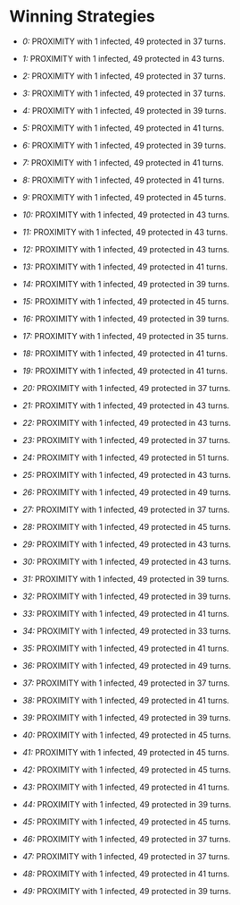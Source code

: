# Winning Strategies

* _0:_ PROXIMITY with 1 infected, 49 protected in 37 turns.


* _1:_ PROXIMITY with 1 infected, 49 protected in 43 turns.


* _2:_ PROXIMITY with 1 infected, 49 protected in 37 turns.


* _3:_ PROXIMITY with 1 infected, 49 protected in 37 turns.


* _4:_ PROXIMITY with 1 infected, 49 protected in 39 turns.


* _5:_ PROXIMITY with 1 infected, 49 protected in 41 turns.


* _6:_ PROXIMITY with 1 infected, 49 protected in 39 turns.


* _7:_ PROXIMITY with 1 infected, 49 protected in 41 turns.


* _8:_ PROXIMITY with 1 infected, 49 protected in 41 turns.


* _9:_ PROXIMITY with 1 infected, 49 protected in 45 turns.


* _10:_ PROXIMITY with 1 infected, 49 protected in 43 turns.


* _11:_ PROXIMITY with 1 infected, 49 protected in 43 turns.


* _12:_ PROXIMITY with 1 infected, 49 protected in 43 turns.


* _13:_ PROXIMITY with 1 infected, 49 protected in 41 turns.


* _14:_ PROXIMITY with 1 infected, 49 protected in 39 turns.


* _15:_ PROXIMITY with 1 infected, 49 protected in 45 turns.


* _16:_ PROXIMITY with 1 infected, 49 protected in 39 turns.


* _17:_ PROXIMITY with 1 infected, 49 protected in 35 turns.


* _18:_ PROXIMITY with 1 infected, 49 protected in 41 turns.


* _19:_ PROXIMITY with 1 infected, 49 protected in 41 turns.


* _20:_ PROXIMITY with 1 infected, 49 protected in 37 turns.


* _21:_ PROXIMITY with 1 infected, 49 protected in 43 turns.


* _22:_ PROXIMITY with 1 infected, 49 protected in 43 turns.


* _23:_ PROXIMITY with 1 infected, 49 protected in 37 turns.


* _24:_ PROXIMITY with 1 infected, 49 protected in 51 turns.


* _25:_ PROXIMITY with 1 infected, 49 protected in 43 turns.


* _26:_ PROXIMITY with 1 infected, 49 protected in 49 turns.


* _27:_ PROXIMITY with 1 infected, 49 protected in 37 turns.


* _28:_ PROXIMITY with 1 infected, 49 protected in 45 turns.


* _29:_ PROXIMITY with 1 infected, 49 protected in 43 turns.


* _30:_ PROXIMITY with 1 infected, 49 protected in 43 turns.


* _31:_ PROXIMITY with 1 infected, 49 protected in 39 turns.


* _32:_ PROXIMITY with 1 infected, 49 protected in 39 turns.


* _33:_ PROXIMITY with 1 infected, 49 protected in 41 turns.


* _34:_ PROXIMITY with 1 infected, 49 protected in 33 turns.


* _35:_ PROXIMITY with 1 infected, 49 protected in 41 turns.


* _36:_ PROXIMITY with 1 infected, 49 protected in 49 turns.


* _37:_ PROXIMITY with 1 infected, 49 protected in 37 turns.


* _38:_ PROXIMITY with 1 infected, 49 protected in 41 turns.


* _39:_ PROXIMITY with 1 infected, 49 protected in 39 turns.


* _40:_ PROXIMITY with 1 infected, 49 protected in 45 turns.


* _41:_ PROXIMITY with 1 infected, 49 protected in 45 turns.


* _42:_ PROXIMITY with 1 infected, 49 protected in 45 turns.


* _43:_ PROXIMITY with 1 infected, 49 protected in 41 turns.


* _44:_ PROXIMITY with 1 infected, 49 protected in 39 turns.


* _45:_ PROXIMITY with 1 infected, 49 protected in 45 turns.


* _46:_ PROXIMITY with 1 infected, 49 protected in 37 turns.


* _47:_ PROXIMITY with 1 infected, 49 protected in 37 turns.


* _48:_ PROXIMITY with 1 infected, 49 protected in 41 turns.


* _49:_ PROXIMITY with 1 infected, 49 protected in 39 turns.



